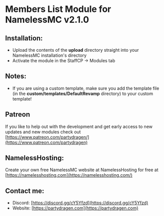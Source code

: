 # Members List Module for NamelessMC v2.1.0

## Installation:
- Upload the contents of the **upload** directory straight into your NamelessMC installation's directory
- Activate the module in the StaffCP -> Modules tab

## Notes:
- If you are using a custom template, make sure you add the template file (in the **custom/templates/DefaultRevamp** directory) to your custom template!

## Patreon
If you like to help out with the development and get early access to new updates and new modules check out [https://www.patreon.com/partydragen/](https://www.patreon.com/partydragen)

## NamelessHosting:
Create your own free NamelessMC website at NamelessHosting for free at [https://namelesshosting.com](https://namelesshosting.com/)

## Contact me:
- Discord: [https://discord.gg/cY5Yfzd](https://discord.gg/cY5Yfzd)
- Website: [https://partydragen.com](https://partydragen.com)